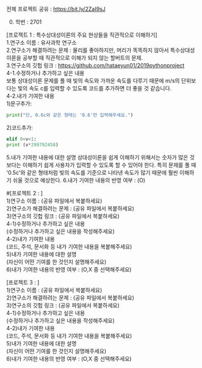 전체 프로젝트 공유 : https://bit.ly/2ZaI9sJ

0. 학번 : 2701

[프로젝트 1 : 특수상대성이론의 주요 현상들을 직관적으로 이해하기]  
1.연구소 이름 : 유사과학 연구소  
2.연구소가 해결하려는 문제 : 물리를 좋아하지만, 머리가 똑똑하지 않아서 특수상대성이론을 공부할 때 직관적으로 이해가 되지 않는 할버트의 문제.  
3.연구소의 깃헙 링크 : https://github.com/hataeyun01/2019pythonproject  
4-1.수정하거나 추가하고 싶은 내용  
보통 상대성이론 문제를 풀 때 빛의 속도와 가까운 속도를 다루기 때문에 m/s의 단위보다는 빛의 속도 c를 입력할 수 있도록 코드를 추가하면 더 좋을 것 같습니다.  
4-2.내가 기여한 내용  
1)문구추가: 
```python
print("단, 0.6c와 같은 형태는 '0.6'만 입력해주세요.")
```
2)코드추가: 
```python
elif 0<v<1:
print (v*299792458)
```
5.내가 기여한 내용에 대한 설명
상대성이론을 쉽게 이해하기 위해서는 숫자가 많은 것보다는 이해하기 쉽게 사용자가 입력할 수 있도록 할 수 있어야 한다. 특히 문제를 풀 때 '0.5c'와 같은 형태처럼 빛의 속도를 기준으로 나타낸 속도가 많기 때문에 훨씬 이해하기 쉬울 것으로 예상한다.
6.내가 기여한 내용의 반영 여부 : (O)  
  
  
#[프로젝트 2 : ]  
1)연구소 이름 : (공유 파일에서 복붙하세요)  
2)연구소가 해결하려는 문제 : (공유 파일에서 복붙하세요)  
3)연구소의 깃헙 링크 : (공유 파일에서 복붙하세요)  
4-1)수정하거나 추가하고 싶은 내용  
(수정하거나 추가하고 싶은 내용을 작성해주세요)  
4-2)내가 기여한 내용  
(코드, 주석, 문서화 등 내가 기여한 내용을 복붙해주세요)  
5)내가 기여한 내용에 대한 설명  
(자신이 어떤 기여를 한 것인지 설명해주세요)  
6)내가 기여한 내용의 반영 여부 : (O,X 중 선택해주세요)  

[프로젝트 3 : ]  
1)연구소 이름 : (공유 파일에서 복붙하세요)  
2)연구소가 해결하려는 문제 : (공유 파일에서 복붙하세요)  
3)연구소의 깃헙 링크 : (공유 파일에서 복붙하세요)  
4-1)수정하거나 추가하고 싶은 내용  
(수정하거나 추가하고 싶은 내용을 작성해주세요)  
4-2)내가 기여한 내용  
(코드, 주석, 문서화 등 내가 기여한 내용을 복붙해주세요)  
5)내가 기여한 내용에 대한 설명  
(자신이 어떤 기여를 한 것인지 설명해주세요)  
6)내가 기여한 내용의 반영 여부 : (O,X 중 선택해주세요)  
